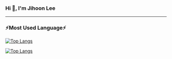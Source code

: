 ### Hi 👋, I'm Jihoon Lee
---
<!--
**kgljh000624/kgljh000624** is a ✨ _special_ ✨ repository because its `README.md` (this file) appears on your GitHub profile.

Here are some ideas to get you started:

- 🔭 I’m currently working on ...
- 🌱 I’m currently learning ...
- 👯 I’m looking to collaborate on ...
- 🤔 I’m looking for help with ...
- 💬 Ask me about ...
- 📫 How to reach me: ...
- 😄 Pronouns: ...
- ⚡ Fun fact: ...
-->

### ⚡Most Used Language⚡
<!-- 언어 사용 통계량 + 표시할 언어 수 지정(5개) -->
[![Top Langs](https://github-readme-stats.vercel.app/api/top-langs/?username=kgljh000624&langs_count=5)](https://github.com/kgljh000624/github-readme-stats)

<!-- 컴택트한 카드 레이아웃 설정 -->
[![Top Langs](https://github-readme-stats.vercel.app/api/top-langs/?username=kgljh000624&layout=compact)](https://github.com/kgljh000624/github-readme-stats)
